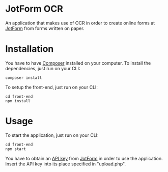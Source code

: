 # JotForm OCR

An application that makes use of OCR in order to create online forms at [JotForm](https://www.jotform.com) from forms written on paper.

# Installation

You have to have [Composer](https://getcomposer.org) installed on your computer.
To install the dependencies, just run on your CLI:

```
composer install
```

To setup the front-end, just run on your CLI:

```
cd front-end
npm install
```

# Usage

To start the application, just run on your CLI:

```
cd front-end
npm start
```

You have to obtain an [API key](https://www.jotform.com/myaccount/api) from [JotForm](https://www.jotform.com) in order to use the application.
Insert the API key into its place specified in "upload.php". 